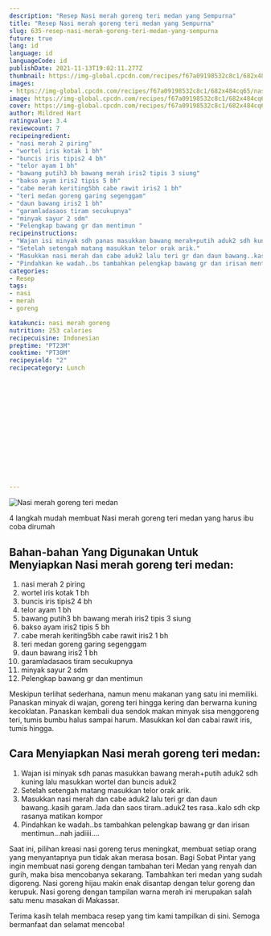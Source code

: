 ```yaml
---
description: "Resep Nasi merah goreng teri medan yang Sempurna"
title: "Resep Nasi merah goreng teri medan yang Sempurna"
slug: 635-resep-nasi-merah-goreng-teri-medan-yang-sempurna
future: true
lang: id
language: id
languageCode: id
publishDate: 2021-11-13T19:02:11.277Z 
thumbnail: https://img-global.cpcdn.com/recipes/f67a09198532c8c1/682x484cq65/nasi-merah-goreng-teri-medan-foto-resep-utama.webp
images:
- https://img-global.cpcdn.com/recipes/f67a09198532c8c1/682x484cq65/nasi-merah-goreng-teri-medan-foto-resep-utama.webp
image: https://img-global.cpcdn.com/recipes/f67a09198532c8c1/682x484cq65/nasi-merah-goreng-teri-medan-foto-resep-utama.webp
cover: https://img-global.cpcdn.com/recipes/f67a09198532c8c1/682x484cq65/nasi-merah-goreng-teri-medan-foto-resep-utama.webp
author: Mildred Hart
ratingvalue: 3.4
reviewcount: 7
recipeingredient:
- "nasi merah 2 piring"
- "wortel iris kotak 1 bh"
- "buncis iris tipis2 4 bh"
- "telor ayam 1 bh"
- "bawang putih3 bh bawang merah iris2 tipis 3 siung"
- "bakso ayam iris2 tipis 5 bh"
- "cabe merah keriting5bh cabe rawit iris2 1 bh"
- "teri medan goreng garing segenggam"
- "daun bawang iris2 1 bh"
- "garamladasaos tiram secukupnya"
- "minyak sayur 2 sdm"
- "Pelengkap bawang gr dan mentimun "
recipeinstructions:
- "Wajan isi minyak sdh panas masukkan bawang merah+putih aduk2 sdh kuning lalu masukkan wortel dan buncis aduk2"
- "Setelah setengah matang masukkan telor orak arik."
- "Masukkan nasi merah dan cabe aduk2 lalu teri gr dan daun bawang..kasih garam..lada dan saos tiram..aduk2 tes rasa..kalo sdh ckp rasanya matikan kompor"
- "Pindahkan ke wadah..bs tambahkan pelengkap bawang gr dan irisan mentimun...nah jadiiii...."
categories:
- Resep
tags:
- nasi
- merah
- goreng

katakunci: nasi merah goreng 
nutrition: 253 calories
recipecuisine: Indonesian
preptime: "PT23M"
cooktime: "PT30M"
recipeyield: "2"
recipecategory: Lunch


     
    
    
    
    
    
    
    
    
    
    
      
    
---
```



![Nasi merah goreng teri medan](https://img-global.cpcdn.com/recipes/f67a09198532c8c1/682x484cq65/nasi-merah-goreng-teri-medan-foto-resep-utama.webp)

4 langkah mudah membuat  Nasi merah goreng teri medan yang harus ibu coba dirumah

<!--inarticleads1-->

## Bahan-bahan Yang Digunakan Untuk Menyiapkan Nasi merah goreng teri medan:

1. nasi merah 2 piring
1. wortel iris kotak 1 bh
1. buncis iris tipis2 4 bh
1. telor ayam 1 bh
1. bawang putih3 bh bawang merah iris2 tipis 3 siung
1. bakso ayam iris2 tipis 5 bh
1. cabe merah keriting5bh cabe rawit iris2 1 bh
1. teri medan goreng garing segenggam
1. daun bawang iris2 1 bh
1. garamladasaos tiram secukupnya
1. minyak sayur 2 sdm
1. Pelengkap bawang gr dan mentimun 

Meskipun terlihat sederhana, namun menu makanan yang satu ini memiliki. Panaskan minyak di wajan, goreng teri hingga kering dan berwarna kuning kecoklatan. Panaskan kembali dua sendok makan minyak sisa menggoreng teri, tumis bumbu halus sampai harum. Masukkan kol dan cabai rawit iris, tumis hingga. 

<!--inarticleads2-->

## Cara Menyiapkan Nasi merah goreng teri medan:

1. Wajan isi minyak sdh panas masukkan bawang merah+putih aduk2 sdh kuning lalu masukkan wortel dan buncis aduk2
1. Setelah setengah matang masukkan telor orak arik.
1. Masukkan nasi merah dan cabe aduk2 lalu teri gr dan daun bawang..kasih garam..lada dan saos tiram..aduk2 tes rasa..kalo sdh ckp rasanya matikan kompor
1. Pindahkan ke wadah..bs tambahkan pelengkap bawang gr dan irisan mentimun...nah jadiiii....


Saat ini, pilihan kreasi nasi goreng terus meningkat, membuat setiap orang yang menyantapnya pun tidak akan merasa bosan. Bagi Sobat Pintar yang ingin membuat nasi goreng dengan tambahan teri Medan yang renyah dan gurih, maka bisa mencobanya sekarang. Tambahkan teri medan yang sudah digoreng. Nasi goreng hijau makin enak disantap dengan telur goreng dan kerupuk. Nasi goreng dengan tampilan warna merah ini merupakan salah satu menu masakan di Makassar. 

Terima kasih telah membaca resep yang tim kami tampilkan di sini. Semoga bermanfaat dan selamat mencoba!
